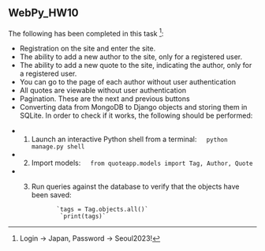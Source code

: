 ## WebPy_HW10

The following has been completed in this task [^1]:

* Registration on the site and enter the site. 
* The ability to add a new author to the site, only for a registered user. 
* The ability to add a new quote to the site, indicating the author, only for a registered user. 
* You can go to the page of each author without user authentication 
* All quotes are viewable without user authentication
* Pagination. These are the next and previous buttons 
* Converting data from MongoDB to Django objects and storing them in SQLite. In order to check if it works, the 
  following should be performed:
- 1. Launch an interactive Python shell from a terminal:&nbsp;&nbsp;&nbsp;&nbsp;
                `python manage.py shell`
- 2. Import models:&nbsp;&nbsp;&nbsp;&nbsp;
                `from quoteapp.models import Tag, Author, Quote`
- 3. Run queries against the database to verify that the objects have been saved:&nbsp;&nbsp;&nbsp;&nbsp;

                `tags = Tag.objects.all()`
                 `print(tags)`



[^1]: Login -> Japan, 
      Password -> Seoul2023!
